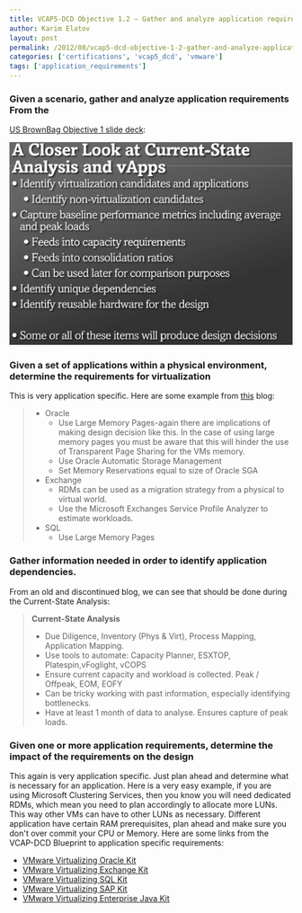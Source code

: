 ```yaml
---
title: VCAP5-DCD Objective 1.2 – Gather and analyze application requirements
author: Karim Elatov
layout: post
permalink: /2012/08/vcap5-dcd-objective-1-2-gather-and-analyze-application-requirements/
categories: ['certifications', 'vcap5_dcd', 'vmware']
tags: ['application_requirements']
---
```


### Given a scenario, gather and analyze application requirements From the

[US BrownBag Objective 1 slide deck](http://www.slideshare.net/ProfessionalVMware/professionalvmware-brownbag-jason-boche-vcapdcd-objective-1):

![current-state-analysis](https://github.com/elatov/uploads/raw/master/2012/08/current-state-analysis.png)

### Given a set of applications within a physical environment, determine the requirements for virtualization

This is very application specific. Here are some example from [this](https://storage.googleapis.com/grand-drive-196322.appspot.com/blog_pics/vcap5-dcd/VCAP_DCD_Objective_1_2_Gather_and_analyze_application_requirements_Sean_Crookston.pdf) blog:

> *   Oracle
>     *   Use Large Memory Pages-again there are implications of making design decision like this. In the case of using large memory pages you must be aware that this will hinder the use of Transparent Page Sharing for the VMs memory.
>     *   Use Oracle Automatic Storage Management
>     *   Set Memory Reservations equal to size of Oracle SGA
> *   Exchange
>     *   RDMs can be used as a migration strategy from a physical to virtual world.
>     *   Use the Microsoft Exchanges Service Profile Analyzer to estimate workloads.
> *   SQL
>     *   Use Large Memory Pages

### Gather information needed in order to identify application dependencies.

From an old and discontinued blog, we can see that should be done during the Current-State Analysis:

> **Current-State Analysis**
>
> *   Due Diligence, Inventory (Phys & Virt), Process Mapping, Application Mapping.
> *   Use tools to automate: Capacity Planner, ESXTOP, Platespin,vFoglight, vCOPS
> *   Ensure current capacity and workload is collected. Peak / Offpeak, EOM, EOFY
> *   Can be tricky working with past information, especially identifying bottlenecks.
> *   Have at least 1 month of data to analyse. Ensures capture of peak loads.

### Given one or more application requirements, determine the impact of the requirements on the design

This again is very application specific. Just plan ahead and determine what is necessary for an application. Here is a very easy example, if you are using Microsoft Clustering Services, then you know you will need dedicated RDMs, which mean you need to plan accordingly to allocate more LUNs. This way other VMs can have to other LUNs as necessary. Different application have certain RAM prerequisites, plan ahead and make sure you don't over commit your CPU or Memory. Here are some links from the VCAP-DCD Blueprint to application specific requirements:

*   [VMware Virtualizing Oracle Kit](https://storage.googleapis.com/grand-drive-196322.appspot.com/blog_pics/vcap5-dcd/oracle-databases-on-vmware-workload-characterization-study.pdf)
*   [VMware Virtualizing Exchange Kit](https://storage.googleapis.com/grand-drive-196322.appspot.com/blog_pics/vcap5-dcd/vmw-microsoft-exchange-server-2019-on-vmware-best-practices.pdf)
*   [VMware Virtualizing SQL Kit](https://storage.googleapis.com/grand-drive-196322.appspot.com/blog_pics/vcap5-dcd/architecting_microsoft_sql_server_on_vmware_vsphere_noindex.pdf)
*   [VMware Virtualizing SAP Kit](https://storage.googleapis.com/grand-drive-196322.appspot.com/blog_pics/vcap5-dcd/sap-hana-on-vmware-vsphere-bp_0.pdf)
*   [VMware Virtualizing Enterprise Java Kit](https://storage.googleapis.com/grand-drive-196322.appspot.com/blog_pics/vcap5-dcd/enterprise-java-applications-on-vmware-best-practices-guide.pdf)

